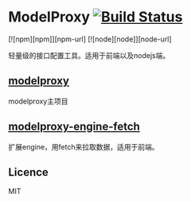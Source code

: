 # ModelProxy [![Build Status](https://travis-ci.org/nick121212/modelproxy.svg?branch=master)](https://travis-ci.org/nick121212/modelproxy)

[![npm][npm]][npm-url]
[![node][node]][node-url]

轻量级的接口配置工具。适用于前端以及nodejs端。

## [modelproxy](./packages/modelproxy/readme.md)

modelproxy主项目

## [modelproxy-engine-fetch](./packages/modelproxy-engine-fetch/readme.md)

扩展engine，用fetch来拉取数据，适用于前端。

## Licence

MIT